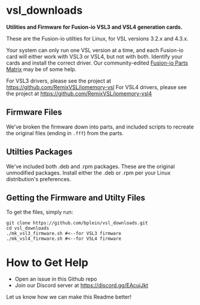 # vsl_downloads
**Utilities and Firmware for Fusion-io VSL3 and VSL4 generation cards.**
 
 These are the Fusion-io utilties for Linux, for VSL versions 3.2.x and 4.3.x.
 
 Your system can only run one VSL version at a time, and each Fusion-io card will either work with VSL3 or VSL4, but not with both. Identify your cards and install the correct driver. Our community-edited [Fusion-io Parts Matrix](https://docs.google.com/spreadsheets/u/1/d/e/2PACX-1vQMd40liekOCeftUYQx6GeofHgjU5SSDT-jHWid03JCfswQxHAhVee3rW-04baqKg1qN2fp7wEzuFm6/pubhtml) may be of some help. 
 
 For VSL3 drivers, please see the project at https://github.com/RemixVSL/iomemory-vsl
 For VSL4 drivers, please see the project at https://github.com/RemixVSL/iomemory-vsl4

## Firmware Files
We've broken the firmware down into parts, and included scripts to recreate the original files (ending in `.fff`) from the parts.
 
## Utilties Packages
We've included both .deb and .rpm packages. These are the original unmodified packages. Install either the .deb or .rpm per your Linux distribution's preferences.

## Getting the Firmware and Utilty Files
To get the files, simply run:

```
git clone https://github.com/bplein/vsl_downloads.git
cd vsl_downloads
./mk_vsl3_firmware.sh #<--for VSL3 firmware
./mk_vsl4_firmware.sh #<--for VSL4 firmware
```
# How to Get Help
- Open an issue in this Github repo
- Join our Discord server at https://discord.gg/EAcujJkt

Let us know how we can make this Readme better!
